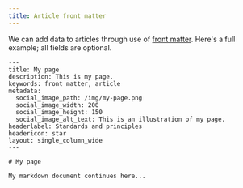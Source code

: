 ```yaml
---
title: Article front matter
---
```


We can add data to articles through use of [front matter](https://www.11ty.dev/docs/data-frontmatter/). Here's a full example; all fields are optional.

```
---
title: My page
description: This is my page.
keywords: front matter, article
metadata:
  social_image_path: /img/my-page.png
  social_image_width: 200
  social_image_height: 150
  social_image_alt_text: This is an illustration of my page.
headerlabel: Standards and principles
headericon: star
layout: single_column_wide
---

# My page

My markdown document continues here...
```

